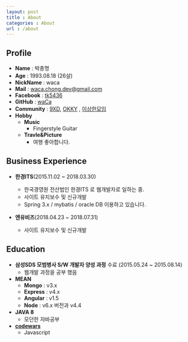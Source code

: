 ```yaml
---
layout: post
title : About
categories : About
url : /about
---
```


## Profile

*   **Name** : 박총명
*   **Age** : 1993.08.18 (26살)
*   **NickName** : waca
*   **Mail** : waca.chong.dev@gmail.com
*   **Facebook** : [tk5436](https://facebook.com/tk5436)
*   **GitHub** : [waCa](https://github.com/wacav)
*   **Community** : [9XD](https://www.facebook.com/groups/1565641083693087/), [OKKY](http://okky.kr) , [이상한모임](https://blog.weirdx.io/about)
*   **Hobby**
    *   **Music**
        *   Fingerstyle Guitar
    *   **Travle&Picture**
        *   여행 좋아합니다.

## Business Experience

*   **한경ITS**(2015.11.02 ~ 2018.03.30)
    *   한국경영원 전산법인 한경ITS 로 웹개발자로 일하는 중.
    *   사이트 유지보수 및 신규개발
    *   Spring 3.x / mybatis / oracle DB 이용하고 있습니다.

*   **엔유비즈**(2018.04.23 ~ 2018.07.31)
    *   사이트 유지보수 및 신규개발
    
## Education

*   **삼성SDS 모범병사 S/W 개발자 양성 과정** 수료 (2015.05.24 ~ 2015.08.14)
    *   웹개발 과정을 공부 했음
*   **MEAN**
    *   **Mongo** : v3.x
    *   **Express** : v4.x
    *   **Angular** : v1.5
    *   **Node** : v6.x 버전과 v4.4
*   **JAVA 8**
    *   모던한 자바공부
*   [**codewars**](http://www.codewars.com/)
    *   Javascript
